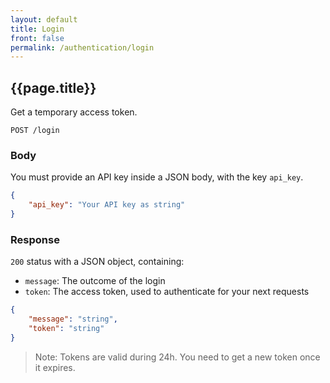 ```yaml
---
layout: default
title: Login
front: false
permalink: /authentication/login
---
```


## {{page.title}}

Get a temporary access token.

```
POST /login
```

### Body
You must provide an API key inside a JSON body, with the key `api_key`.

```json
{
    "api_key": "Your API key as string"
}
```

### Response
`200` status with a JSON object, containing:
- `message`: The outcome of the login
- `token`: The access token, used to authenticate for your next requests

```json
{
    "message": "string",
    "token": "string"
}
```

> Note: Tokens are valid during 24h. You need to get a new token once it expires.